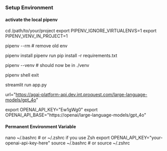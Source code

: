 
### Setup Environment

#### activate the local pipenv

cd /path/to/your/project
export PIPENV_IGNORE_VIRTUALENVS=1
export PIPENV_VENV_IN_PROJECT=1

pipenv --rm  # remove old env

pipenv install
pipenv run pip install -r requirements.txt

pipenv --venv  # should now be in ./venv

pipenv shell
exit

streamlit run app.py

url="https://agai-platform-api.dev.int.proquest.com/large-language-models/gpt_4o"

export OPENAI_API_KEY="Ew1gWg0"
export OPENAI_API_BASE="https://openai/large-language-models/gpt_4o"

#### Permanent Environment Variable

nano ~/.bashrc  # or ~/.zshrc if you use Zsh
export OPENAI_API_KEY="your-openai-api-key-here"
source ~/.bashrc  # or source ~/.zshrc
